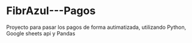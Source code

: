 # FibrAzul---Pagos
Proyecto para pasar los pagos de forma autimatizada, utilizando Python, Google sheets api y Pandas